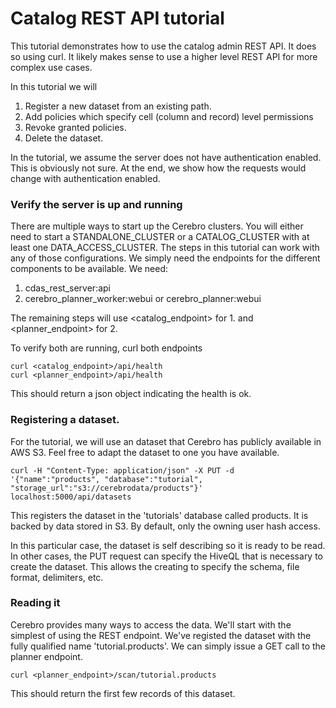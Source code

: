 # Catalog REST API tutorial
This tutorial demonstrates how to use the catalog admin REST API. It does
so using curl. It likely makes sense to use a higher level REST API for
more complex use cases.

In this tutorial we will
 1. Register a new dataset from an existing path.
 2. Add policies which specify cell (column and record) level permissions
 3. Revoke granted policies.
 4. Delete the dataset.

In the tutorial, we assume the server does not have authentication enabled.
This is obviously not sure. At the end, we show how the requests would change
with authentication enabled.

### Verify the server is up and running
There are multiple ways to start up the Cerebro clusters. You will either need
to start a STANDALONE_CLUSTER or a CATALOG_CLUSTER with at least one DATA_ACCESS_CLUSTER.
The steps in this tutorial can work with any of those configurations. We simply need 
the endpoints for the different components to be available. We need:
  1. cdas_rest_server:api
  2. cerebro_planner_worker:webui or cerebro_planner:webui

The remaining steps will use <catalog_endpoint> for 1. and <planner_endpoint> for 2.

To verify both are running, curl both endpoints
```
curl <catalog_endpoint>/api/health
curl <planner_endpoint>/api/health
```
This should return a json object indicating the health is ok.

### Registering a dataset. 
For the tutorial, we will use an dataset that Cerebro has publicly available 
in AWS S3. Feel free to adapt the dataset to one you have available.
```
curl -H "Content-Type: application/json" -X PUT -d 
'{"name":"products", "database":"tutorial", "storage_url":"s3://cerebrodata/products"}' localhost:5000/api/datasets
```
This registers the dataset in the 'tutorials' database called products. It is
backed by data stored in S3. By default, only the owning user hash access.

In this particular case, the dataset is self describing so it is ready to be
read. In other cases, the PUT request can specify the HiveQL that is necessary
to create the dataset. This allows the creating to specify the schema, file
format, delimiters, etc.

### Reading it
Cerebro provides many ways to access the data. We'll start with the simplest
of using the REST endpoint. We've registed the dataset with the fully qualified
name 'tutorial.products'. We can simply issue a GET call to the planner endpoint.

```
curl <planner_endpoint>/scan/tutorial.products
```
This should return the first few records of this dataset.
